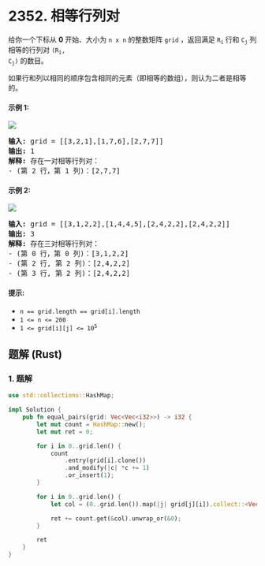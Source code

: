 # 2352. 相等行列对
给你一个下标从 **0** 开始、大小为 `n x n` 的整数矩阵 `grid` ，返回满足 <code>R<sub>i</sub></code> 行和 <code>C<sub>j</sub></code> 列相等的行列对 <code>(R<sub>i</sub>, C<sub>j</sub>)</code> 的数目。

如果行和列以相同的顺序包含相同的元素（即相等的数组），则认为二者是相等的。

#### 示例 1:
![](https://assets.leetcode.com/uploads/2022/06/01/ex1.jpg)
<pre>
<strong>输入:</strong> grid = [[3,2,1],[1,7,6],[2,7,7]]
<strong>输出:</strong> 1
<strong>解释:</strong> 存在一对相等行列对：
- (第 2 行，第 1 列)：[2,7,7]
</pre>

#### 示例 2:
![](https://assets.leetcode.com/uploads/2022/06/01/ex2.jpg)
<pre>
<strong>输入:</strong> grid = [[3,1,2,2],[1,4,4,5],[2,4,2,2],[2,4,2,2]]
<strong>输出:</strong> 3
<strong>解释:</strong> 存在三对相等行列对：
- (第 0 行，第 0 列)：[3,1,2,2]
- (第 2 行, 第 2 列)：[2,4,2,2]
- (第 3 行, 第 2 列)：[2,4,2,2]
</pre>

#### 提示:
* `n == grid.length == grid[i].length`
* `1 <= n <= 200`
* <code>1 <= grid[i][j] <= 10<sup>5</sup></code>

## 题解 (Rust)

### 1. 题解
```Rust
use std::collections::HashMap;

impl Solution {
    pub fn equal_pairs(grid: Vec<Vec<i32>>) -> i32 {
        let mut count = HashMap::new();
        let mut ret = 0;

        for i in 0..grid.len() {
            count
                .entry(grid[i].clone())
                .and_modify(|c| *c += 1)
                .or_insert(1);
        }

        for i in 0..grid.len() {
            let col = (0..grid.len()).map(|j| grid[j][i]).collect::<Vec<_>>();

            ret += count.get(&col).unwrap_or(&0);
        }

        ret
    }
}
```
